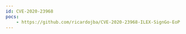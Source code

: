 ```yaml
---
id: CVE-2020-23968
pocs:
    - https://github.com/ricardojba/CVE-2020-23968-ILEX-SignGo-EoP
---
```

